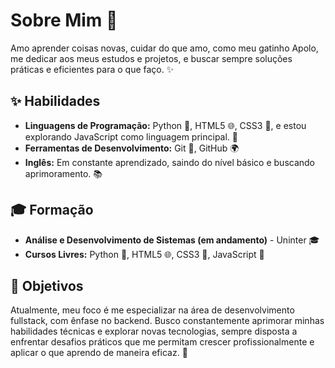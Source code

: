 # Sobre Mim 🌸

Amo aprender coisas novas, cuidar do que amo, como meu gatinho Apolo, me dedicar aos meus estudos e projetos, e buscar sempre soluções práticas e eficientes para o que faço. ✨

## ✨ Habilidades

- **Linguagens de Programação:** Python 🐍, HTML5 🌐, CSS3 🎨, e estou explorando JavaScript como linguagem principal. 🚀
- **Ferramentas de Desenvolvimento:** Git 🧰, GitHub 🌍
- **Inglês:** Em constante aprendizado, saindo do nível básico e buscando aprimoramento. 📚

## :mortar_board: Formação

- **Análise e Desenvolvimento de Sistemas (em andamento)** - Uninter 🎓
- **Cursos Livres:** Python 🐍, HTML5 🌐, CSS3 🎨, JavaScript 📖

## :rocket: Objetivos

Atualmente, meu foco é me especializar na área de desenvolvimento fullstack, com ênfase no backend. Busco constantemente aprimorar minhas habilidades técnicas e explorar novas tecnologias, sempre disposta a enfrentar desafios práticos que me permitam crescer profissionalmente e aplicar o que aprendo de maneira eficaz. 💪

